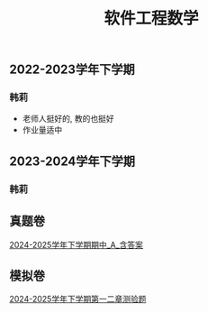 ﻿---
title: 软件工程数学
---


## 2022-2023学年下学期

### 韩莉

- 老师人挺好的, 教的也挺好
- 作业量适中

## 2023-2024学年下学期

### 韩莉

## 真题卷

[2024-2025学年下学期期中_A_含答案](https://drive.vanillaaaa.org/SharedCourses/软件工程学院/软件工程数学/2024-2025学年下学期期中_A_含答案.pdf)

## 模拟卷

[2024-2025学年下学期第一二章测验题](https://drive.vanillaaaa.org/SharedCourses/软件工程学院/软件工程数学/2024-2025学年下学期第一二章测验题.pdf)
